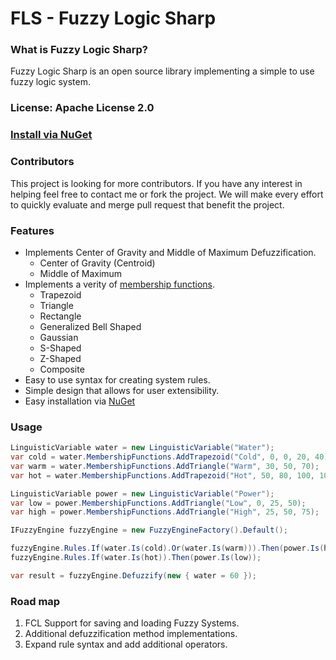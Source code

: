 # FLS - Fuzzy Logic Sharp


### What is Fuzzy Logic Sharp?
Fuzzy Logic Sharp is an open source library implementing a simple to use fuzzy logic system. 

### License: Apache License 2.0  

### [Install via NuGet](https://www.nuget.org/packages/FLS/)

### Contributors

This project is looking for more contributors. If you have any interest in helping feel free to contact me or fork the project. We will make every effort to quickly evaluate and merge pull request that benefit the project.

### Features
+ Implements Center of Gravity and Middle of Maximum Defuzzification.
    + Center of Gravity (Centroid)
    + Middle of Maximum
+ Implements a verity of [membership functions](https://github.com/davidgrupp/FLS/wiki/Membership-Functions).
    + Trapezoid
    + Triangle
    + Rectangle
    + Generalized Bell Shaped
    + Gaussian
    + S-Shaped
    + Z-Shaped
    + Composite
+ Easy to use syntax for creating system rules.
+ Simple design that allows for user extensibility.
+ Easy installation via [NuGet](https://www.nuget.org/packages/FLS/)

### Usage
```csharp
LinguisticVariable water = new LinguisticVariable("Water");
var cold = water.MembershipFunctions.AddTrapezoid("Cold", 0, 0, 20, 40);
var warm = water.MembershipFunctions.AddTriangle("Warm", 30, 50, 70);
var hot = water.MembershipFunctions.AddTrapezoid("Hot", 50, 80, 100, 100);

LinguisticVariable power = new LinguisticVariable("Power");
var low = power.MembershipFunctions.AddTriangle("Low", 0, 25, 50);
var high = power.MembershipFunctions.AddTriangle("High", 25, 50, 75);

IFuzzyEngine fuzzyEngine = new FuzzyEngineFactory().Default();

fuzzyEngine.Rules.If(water.Is(cold).Or(water.Is(warm))).Then(power.Is(high));
fuzzyEngine.Rules.If(water.Is(hot)).Then(power.Is(low));

var result = fuzzyEngine.Defuzzify(new { water = 60 });
```

### Road map
1. FCL Support for saving and loading Fuzzy Systems.
2. Additional defuzzification method implementations.
3. Expand rule syntax and add additional operators.



